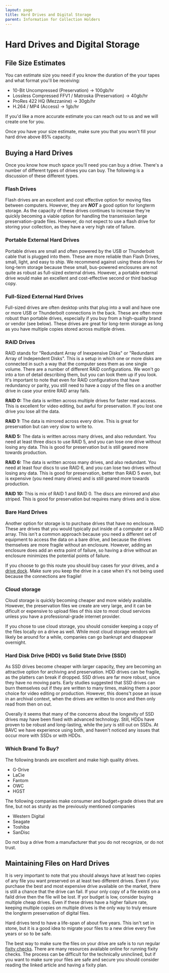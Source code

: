 ```yaml
---
layout: page
title: Hard Drives and Digital Storage
parent: Information for Collection Holders
---
```


# Hard Drives and Digital Storage

## File Size Estimates

You can estimate size you need if you know the duration of the your tapes and what format you'll be receiving:
* 10-Bit Uncompressed (Preservation) -> 100gb/hr
* Lossless Compressed FFV1 / Matroska (Preservation) -> 40gb/hr
* ProRes 422 HQ (Mezzanine) -> 30gb/hr
* H.264 / MP4  (Access) -> 1gb/hr

If you'd like a more accurate estimate you can reach out to us and we will create one for you.

Once you have your size estimate, make sure you that you won't fill your hard drive above 85% capacity.

## Buying a Hard Drives

Once you know how much space you'll need you can buy a drive. There's a number of different types of drives you can buy. The following is a discussion of these different types.

### Flash Drives

Flash drives are an excellent and cost effective option for moving files between computers. However, they are ***NOT*** a good option for longterm storage. As the capacity of these drives continues to increase they're quickly becoming a viable option for handling the transmission large preservation-grade files. However, do not expect to use a flash drive for storing your collection, as they have a very high rate of failure.

### Portable External Hard Drives

Portable drives are small and often powered by the USB or Thunderbolt cable that is plugged into them. These are more reliable than Flash Drives, small, light, and easy to ship. We recommend against using these drives for long-term storage because these small, bus-powered enclosures are not quite as robust as full-sized external drives. However, a portable external drive would make an excellent and cost-effective second or third backup copy.

### Full-Sized External Hard Drives

Full-sized drives are often desktop units that plug into a wall and have  one or more USB or Thunderbolt connections in the back. These are often more robust than portable drives, especially if you buy from a high-quality brand or vendor (see below). These drives are great for long-term storage as long as you have multiple copies stored across multiple drives.

### RAID Drives

RAID stands for "Redundant Array of Inexpensive Disks" or "Redundant Array of Independent Disks". This is a setup in which one or more disks are connected in such a way that the computer sees them as one single volume. There are a number of different RAID configurations. We won't go into a ton of detail describing them, but you can look them up if you look. It's important to note that even for RAID configurations that have redundancy or parity, you still need to have a copy of the files on a another drive in case your entire RAID array fails.

**RAID 0:** The data is written across multiple drives for faster read access. This is excellent for video editing, but awful for preservation. If you lost one drive you lose all the data.

**RAID 1:** The data is mirrored across every drive. This is great for preservation but can very slow to write to.

**RAID 5:** The data is written across many drives, and also redundant. You need at least three discs to use RAID 5, and you can lose one drive without losing any data. This is good for preservation but is still geared more towards production.

**RAID 6:** The data is written across many drives, and also redundant. You need at least four discs to use RAID 6, and you can lose two drives without losing any data. This is good for preservation, better than RAID 5 even, but is expensive (you need many drives) and is still geared more towards production.

**RAID 10:** This is mix of RAID 1 and RAID 0. The discs are mirrored and also striped. This is good for preservation but requires many drives and is slow.

### Bare Hard Drives

Another option for storage is to purchase drives that have no enclosure. These are drives that you would typically put inside of a computer or a RAID array. This isn't a common approach because you need a different set of equipment to access the data on a bare drive, and because the drives themselves are more fragile without an enclosure. However, adding an enclosure does add an extra point of failure, so having a drive without an enclosure minimizes the potential points of failure.

If you choose to go this route you should buy cases for your drives, and a [drive dock](https://eshop.macsales.com/item/OWC/TCDRVDCK). Make sure you keep the drive in a case when it's not being used because the connections are fragile!

### Cloud storage

Cloud storage is quickly becoming cheaper and more widely available. However, the preservation files we create are very large, and it can be dificult or expensive to upload files of this size to most cloud services unless you have a professional-grade internet provider.

If you chose to use cloud storage, you should consider keeping a copy of the files locally on a drive as well. While most cloud storage vendors will likely be around for a while, companies can go bankrupt and disappear overnight.

### Hard Disk Drive (HDD) vs Solid State Drive (SSD)

As SSD drives become cheaper with larger capacity, they are becoming an attractive option for archiving and preservation. HDD drives can be fragile, as the platters can break if dropped. SSD drives are far more robust, since they have no moving parts. Early studies suggested that SSD drives can burn themselves out if they are written to many times, making them a poor choice for video editing or production. However, this doens't pose an issue in an archival context, when the drives are written to once and then only read from then on out.

Overally it seems that many of the concerns about the longevity of SSD drives may have been fixed with advanced technology. Still, HDDs have proven to be robust and long-lasting, while the jury is still out on SSDs. At BAVC we have experience using both, and haven't noticed any issues that occur more with SSDs or with HDDs.

### Which Brand To Buy?

The following brands are excellent and make high quality drives.
- G-Drive
- LaCie
- Fantom
- OWC
- HGST

The following companies make consumer and budget=grade drives that are fine, but not as sturdy as the previously mentioned companies
- Western Digital
- Seagate
- Toshiba
- SanDisc

Do not buy a drive from a manufacturer that you do not recognize, or do not trust.

## Maintaining Files on Hard Drives

It is very important to note that you should always have at least two copies of any file you want preserved on at least two different drives. Even if you purchase the best and most expensive drive available on the market, there is still a chance that the drive can fail. If your only copy of a file exists on a faild drive then the file will be lost. If yor budget is low, consider buying multiple cheap drives. Even if these drives have a higher failure rate, keeping multiple copies on multiple drives is the only way to truly ensure the longterm preservation of digital files.

Hard drives tend to have a life-span of about five years. This isn't set in stone, but it is a good idea to migrate your files to a new drive every five years or so to be safe.

The best way to make sure the files on your drive are safe is to run regular [fixity checks](https://www.dpconline.org/handbook/technical-solutions-and-tools/fixity-and-checksums). There are many resources available online for running fixity checks. The process can be difficult for the technically uninclined, but if you want to make sure your files are safe and secure you should consider reading the linked article and having a fixity plan.

